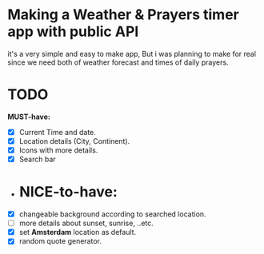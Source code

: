 # Making a Weather & Prayers timer app with public API

it's a very simple and easy to make app, But i was planning to make for real since we need both of weather forecast and times of daily prayers.

# TODO

**MUST-have:**
- [x] Current Time and date.
- [x] Location details (City, Continent).
- [x] Icons with more details.
- [x] Search bar

- # NICE-to-have:
- [x] changeable background according to searched location.
- [ ] more details about sunset, sunrise, ..etc.
- [x] set **Amsterdam** location as default.
- [x] random quote generator.

